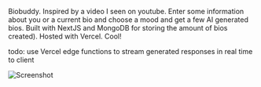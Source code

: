 Biobuddy. Inspired by a video I seen on youtube. Enter some information about you or a current bio and choose a mood and get a few AI generated bios. Built with NextJS and MongoDB for storing the amount of bios created). Hosted with Vercel. Cool!

todo: use Vercel edge functions to stream generated responses in real time to client

![Screenshot](https://user-images.githubusercontent.com/8199069/216249639-0d6f6d75-6021-4b9d-b4e6-ea685108b7ec.png)
